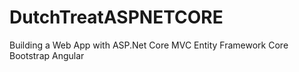 # DutchTreatASPNETCORE
Building a Web App with ASP.Net Core MVC Entity Framework Core Bootstrap Angular

